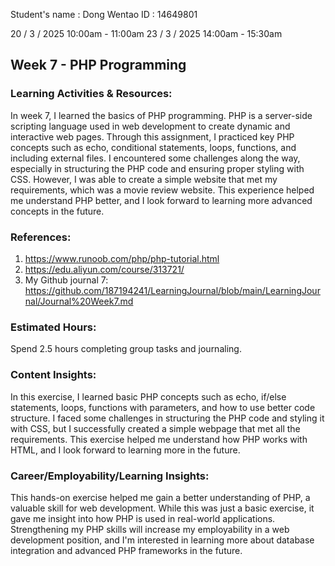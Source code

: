 Student's name	: Dong Wentao
ID			: 14649801

20 / 3 / 2025 10:00am - 11:00am
23 / 3 / 2025 14:00am - 15:30am


## Week 7 -  PHP Programming


### Learning Activities & Resources:
In week 7, I learned the basics of PHP programming. PHP is a server-side scripting language used in web development to create dynamic and interactive web pages. Through this assignment, I practiced key PHP concepts such as echo, conditional statements, loops, functions, and including external files.
I encountered some challenges along the way, especially in structuring the PHP code and ensuring proper styling with CSS. However, I was able to create a simple website that met my requirements, which was a movie review website. This experience helped me understand PHP better, and I look forward to learning more advanced concepts in the future.

### References:
1. https://www.runoob.com/php/php-tutorial.html
2. https://edu.aliyun.com/course/313721/
3. My Github journal 7: https://github.com/187194241/LearningJournal/blob/main/LearningJournal/Journal%20Week7.md

### Estimated Hours:
Spend 2.5 hours completing group tasks and journaling.

### Content Insights:
In this exercise, I learned basic PHP concepts such as echo, if/else statements, loops, functions with parameters, and how to use better code structure.
I faced some challenges in structuring the PHP code and styling it with CSS, but I successfully created a simple webpage that met all the requirements. This exercise helped me understand how PHP works with HTML, and I look forward to learning more in the future.

### Career/Employability/Learning Insights:
This hands-on exercise helped me gain a better understanding of PHP, a valuable skill for web development. While this was just a basic exercise, it gave me insight into how PHP is used in real-world applications. Strengthening my PHP skills will increase my employability in a web development position, and I'm interested in learning more about database integration and advanced PHP frameworks in the future.
